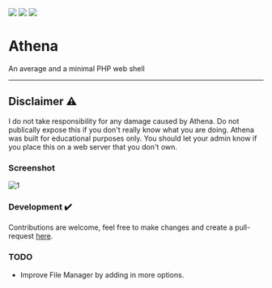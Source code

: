 ![](https://img.shields.io/badge/LANG-PHP-purple?style=for-the-badge&logo=php)
![](https://img.shields.io/badge/VERSION-1-green?style=for-the-badge)
![](https://img.shields.io/badge/LICENSE-MIT-blue?style=for-the-badge)

# Athena
An average and a minimal PHP web shell
- - -

## Disclaimer ⚠️
I do not take responsibility for any damage caused by Athena. Do not publically expose this if you don't really know what you are doing. Athena was built for educational purposes only. You should let your admin know if you place this on a web server that you don't own.

### Screenshot
![1](https://user-images.githubusercontent.com/53340269/109691693-b7508c00-7bad-11eb-98d6-a1a3528ae3a4.png)

### Development ✔️
Contributions are welcome, feel free to make changes and create a pull-request [here](https://github.com/4e0x/Athena/pulls).

### TODO
- Improve File Manager by adding in more options.
